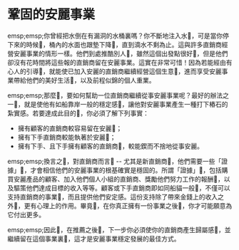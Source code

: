 # 鞏固的安麗事業

emsp;emsp;你曾經把水倒在有漏洞的水桶裏嗎？你不斷地注入水，可是當你停下來的時候，桶內的水面也跟墊下降，直到滴水不剩為止。這與許多直銷商經營安麗事業的情形一樣。他們到處推酷別人，雖然這個出發點很好，但是他們卻沒有花時間將這些報的直銷商留在安麗事業。這實在非常可惜！因為若能經由有心人的引導，就能使已加入安麗的直銷商繼續經營這個生意，進而享受安麗事業帶給他們的美好生活，以及前程似錦的個人重業。

emsp;emsp;那麼，要如何幫助一位直銷商繼續從事安麗事業呢？最好的辦法之一，就是使他有如船靠岸一般的穩定感，讓他對安麗事業產生一種打下樁石的紮實感。若要達成此目的，你必須了解下列事實：

* 擁有顧客的直銷商較容易留在安麗；
* 擁有下手直銷商較能執著於安麗；
* 擁有下手、且下手擁有顧客的直銷商，較能鍥而不捨地從事安麗。

emsp;emsp;換言之，對直銷商而言 -- 尤其是新直銷商，他們需要一些「證據」，才會相信他們的安麗事業的根基確實是穩固的。所謂「證據」，包括購買安麗產品的顧客、加入他們個人小組的直銷商、獎勵他們努力工作的報酬，以及驅策他們達成目標的收入等等。顧客或下手直銷商即如同船貓一般，不僅可以支持直銷商的事業，而且提供他們安定感。這份支持除了帶來金錢上的收入之外，更有心理上的作用。畢竟，在你真正擁有一份事業之後，你才可能願意為它付出更多。

emsp;emsp;因此，在推薦之後，下一步你必須使你的直銷商產生歸屬感，並繼續留在這個事業裏，這才是安麗事業穩定發展的最佳方式。
